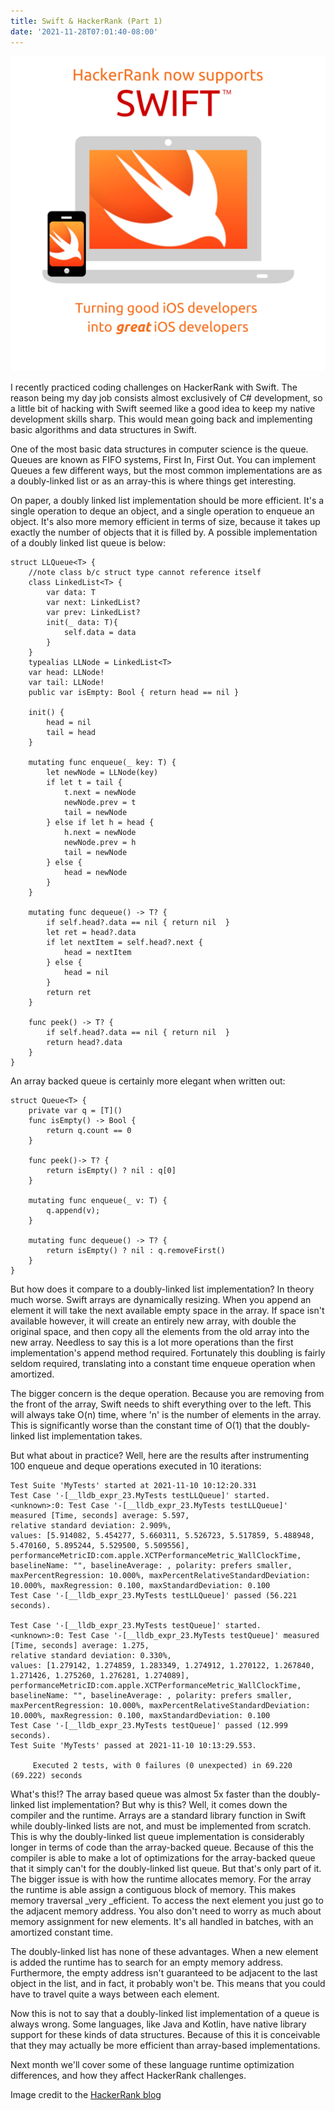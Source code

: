 ```yaml
---
title: Swift & HackerRank (Part 1)
date: '2021-11-28T07:01:40-08:00'
---
```

![Swift and Hacker Rank](/assets/images/swifthackerrank.png)

I recently practiced coding challenges on HackerRank with Swift.  The reason being my day job consists almost exclusively of C# development, so a little bit of hacking with Swift seemed like a good idea to keep my native development skills sharp.  This would mean going back and implementing basic algorithms and data structures in Swift.

One of the most basic data structures in computer science is the queue.  Queues are known as FIFO systems, First In, First Out. You can implement Queues a few different ways, but the most common implementations are as a doubly-linked list or as an array-this is where things get interesting.  

On paper, a doubly linked list implementation should be more efficient.  It's a single operation to deque an object, and a single operation to enqueue an object.  It's also more memory efficient in terms of size, because it takes up exactly the number of objects that it is filled by.  A possible implementation of a doubly linked list queue is below:

```
struct LLQueue<T> {
    //note class b/c struct type cannot reference itself
    class LinkedList<T> {
        var data: T
        var next: LinkedList?
        var prev: LinkedList?
        init(_ data: T){
            self.data = data
        }
    }
    typealias LLNode = LinkedList<T>
    var head: LLNode!
    var tail: LLNode!
    public var isEmpty: Bool { return head == nil }

    init() {
        head = nil
        tail = head
    }
    
    mutating func enqueue(_ key: T) {
        let newNode = LLNode(key)
        if let t = tail {
            t.next = newNode
            newNode.prev = t
            tail = newNode
        } else if let h = head {
            h.next = newNode
            newNode.prev = h
            tail = newNode
        } else {
            head = newNode
        }
    }
    
    mutating func dequeue() -> T? {
        if self.head?.data == nil { return nil  }
        let ret = head?.data
        if let nextItem = self.head?.next {
            head = nextItem
        } else {
            head = nil
        }
        return ret
    }
    
    func peek() -> T? {
        if self.head?.data == nil { return nil  }
        return head?.data
    }
}
```

An array backed queue is certainly more elegant when written out:

```
struct Queue<T> {
	private var q = [T]()
	func isEmpty() -> Bool {
		return q.count == 0
	}
	
	func peek()-> T? {
		return isEmpty() ? nil : q[0] 
	}

	mutating func enqueue(_ v: T) {
		q.append(v);
	}

	mutating func dequeue() -> T? {
		return isEmpty() ? nil : q.removeFirst()
	} 
}
```

But how does it compare to a doubly-linked list implementation?  In theory much worse.  Swift arrays are dynamically resizing.  When you append an element it will take the next available empty space in the array.  If space isn't available however, it will create an entirely new array, with double the original space, and then copy all the elements from the old array into the new array.  Needless to say this is a lot more operations than the first implementation's append method required.  Fortunately this doubling is fairly seldom required, translating into a constant time enqueue operation when amortized.

The bigger concern is the deque operation.  Because you are removing from the front of the array, Swift needs to shift everything over to the left.  This will always take O(n) time, where 'n' is the number of elements in the array.  This is significantly worse than the constant time of O(1) that the doubly-linked list implementation takes.  

But what about in practice?  Well, here are the results after instrumenting 100 enqueue and deque operations executed in 10 iterations:

```
Test Suite 'MyTests' started at 2021-11-10 10:12:20.331
Test Case '-[__lldb_expr_23.MyTests testLLQueue]' started.
<unknown>:0: Test Case '-[__lldb_expr_23.MyTests testLLQueue]' measured [Time, seconds] average: 5.597,
relative standard deviation: 2.909%, 
values: [5.914082, 5.454277, 5.660311, 5.526723, 5.517859, 5.488948, 5.470160, 5.895244, 5.529500, 5.509556],
performanceMetricID:com.apple.XCTPerformanceMetric_WallClockTime, 
baselineName: "", baselineAverage: , polarity: prefers smaller, 
maxPercentRegression: 10.000%, maxPercentRelativeStandardDeviation: 10.000%, maxRegression: 0.100, maxStandardDeviation: 0.100
Test Case '-[__lldb_expr_23.MyTests testLLQueue]' passed (56.221 seconds).

Test Case '-[__lldb_expr_23.MyTests testQueue]' started.
<unknown>:0: Test Case '-[__lldb_expr_23.MyTests testQueue]' measured [Time, seconds] average: 1.275,
relative standard deviation: 0.330%, 
values: [1.279142, 1.274859, 1.283349, 1.274912, 1.270122, 1.267840, 1.271426, 1.275260, 1.276281, 1.274089], performanceMetricID:com.apple.XCTPerformanceMetric_WallClockTime, 
baselineName: "", baselineAverage: , polarity: prefers smaller, 
maxPercentRegression: 10.000%, maxPercentRelativeStandardDeviation: 10.000%, maxRegression: 0.100, maxStandardDeviation: 0.100
Test Case '-[__lldb_expr_23.MyTests testQueue]' passed (12.999 seconds).
Test Suite 'MyTests' passed at 2021-11-10 10:13:29.553.

	 Executed 2 tests, with 0 failures (0 unexpected) in 69.220 (69.222) seconds
```

What's this!? The array based queue was almost 5x faster than the doubly-linked list implementation?  But why is this?  Well, it comes down the compiler and the runtime.  Arrays are a standard library function in Swift while doubly-linked lists are not, and must be implemented from scratch.  This is why the doubly-linked list queue implementation is considerably longer in terms of code than the array-backed queue.  Because of this the compiler is able to make a lot of optimizations for the array-backed queue that it simply can't for the doubly-linked list queue.  But that's only part of it.  The bigger issue is with how the runtime allocates memory.  For the array the runtime is able assign a contiguous block of memory.  This makes memory traversal _very _efficient.  To access the next element you just go to the adjacent memory address.  You also don't need to worry as much about memory assignment for new elements.  It's all handled in batches, with an amortized constant time.

The doubly-linked list has none of these advantages.  When a new element is added the runtime has to search for an empty memory address.  Furthermore, the empty address isn't guaranteed to be adjacent to the last object in the list, and in fact, it probably won't be.  This means that you could have to travel quite a ways between each element.  

Now this is not to say that a doubly-linked list implementation of a queue is always wrong.  Some languages, like Java and Kotlin, have native library support for these kinds of data structures.  Because of this it is conceivable that they may actually be more efficient than array-based implementations. 

 Next month we'll cover some of these language runtime optimization differences, and how they affect HackerRank challenges.

Image credit to the [HackerRank blog](https://hackerrankblogblog.wordpress.com/author/hackerrankblog2/page/13/)
